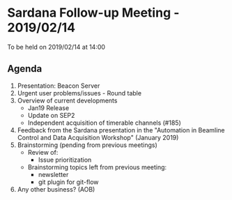 # Sardana Follow-up Meeting - 2019/02/14

To be held on 2019/02/14 at 14:00

## Agenda

1. Presentation: Beacon Server
2. Urgent user problems/issues - Round table
3. Overview of current developments
   * Jan19 Release
   * Update on SEP2
   * Independent acquisition of timerable channels (#185)
4. Feedback from the Sardana presentation in the "Automation in Beamline 
   Control and Data Acquisition Workshop" (January 2019)
5. Brainstorming (pending from previous meetings)
   * Review of:
     * Issue prioritization
   * Brainstorming topics left from previous meeting:
     * newsletter
     * git plugin for git-flow
6. Any other business? (AOB)